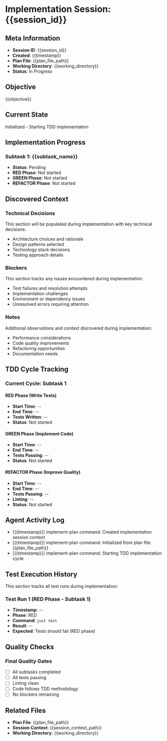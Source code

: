 # Implementation Session: {{session_id}}

## Meta Information

- **Session ID**: {{session_id}}
- **Created**: {{timestamp}}
- **Plan File**: {{plan_file_path}}
- **Working Directory**: {{working_directory}}
- **Status**: In Progress

## Objective

{{objective}}

## Current State

Initialized - Starting TDD implementation

## Implementation Progress

### Subtask 1: {{subtask_name}}
- **Status**: Pending
- **RED Phase**: Not started
- **GREEN Phase**: Not started
- **REFACTOR Phase**: Not started

## Discovered Context

### Technical Decisions

This section will be populated during implementation with key technical decisions:
- Architecture choices and rationale
- Design patterns selected
- Technology stack decisions
- Testing approach details

### Blockers

This section tracks any issues encountered during implementation:
- Test failures and resolution attempts
- Implementation challenges
- Environment or dependency issues
- Unresolved errors requiring attention

### Notes

Additional observations and context discovered during implementation:
- Performance considerations
- Code quality improvements
- Refactoring opportunities
- Documentation needs

## TDD Cycle Tracking

### Current Cycle: Subtask 1

#### RED Phase (Write Tests)
- **Start Time**: --
- **End Time**: --
- **Tests Written**: --
- **Status**: Not started

#### GREEN Phase (Implement Code)
- **Start Time**: --
- **End Time**: --
- **Tests Passing**: --
- **Status**: Not started

#### REFACTOR Phase (Improve Quality)
- **Start Time**: --
- **End Time**: --
- **Tests Passing**: --
- **Linting**: --
- **Status**: Not started

## Agent Activity Log

- [{{timestamp}}] implement-plan command: Created implementation session context
- [{{timestamp}}] implement-plan command: Initialized from plan file: {{plan_file_path}}
- [{{timestamp}}] implement-plan command: Starting TDD implementation cycle

## Test Execution History

This section tracks all test runs during implementation:

### Test Run 1 (RED Phase - Subtask 1)
- **Timestamp**: --
- **Phase**: RED
- **Command**: `just test`
- **Result**: --
- **Expected**: Tests should fail (RED phase)

## Quality Checks

### Final Quality Gates
- [ ] All subtasks completed
- [ ] All tests passing
- [ ] Linting clean
- [ ] Code follows TDD methodology
- [ ] No blockers remaining

## Related Files

- **Plan File**: {{plan_file_path}}
- **Session Context**: {{session_context_path}}
- **Working Directory**: {{working_directory}}
